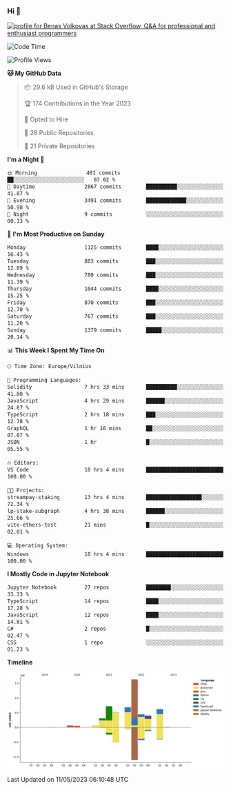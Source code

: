 ### Hi 👋
<a href="https://stackoverflow.com/users/14954249/benas-volkovas"><img src="https://stackoverflow.com/users/flair/14954249.png?theme=dark" width="208" height="58" alt="profile for Benas Volkovas at Stack Overflow, Q&amp;A for professional and enthusiast programmers" title="profile for Benas Volkovas at Stack Overflow, Q&amp;A for professional and enthusiast programmers"></a>

<!--START_SECTION:waka-->
![Code Time](http://img.shields.io/badge/Code%20Time-1%2C443%20hrs%2023%20mins-blue)

![Profile Views](http://img.shields.io/badge/Profile%20Views-0-blue)

**🐱 My GitHub Data** 

> 📦 29.6 kB Used in GitHub's Storage 
 > 
> 🏆 174 Contributions in the Year 2023
 > 
> 💼 Opted to Hire
 > 
> 📜 28 Public Repositories 
 > 
> 🔑 21 Private Repositories 
 > 
**I'm a Night 🦉** 

```text
🌞 Morning                481 commits         ██░░░░░░░░░░░░░░░░░░░░░░░   07.02 % 
🌆 Daytime                2867 commits        ██████████░░░░░░░░░░░░░░░   41.87 % 
🌃 Evening                3491 commits        █████████████░░░░░░░░░░░░   50.98 % 
🌙 Night                  9 commits           ░░░░░░░░░░░░░░░░░░░░░░░░░   00.13 % 
```
📅 **I'm Most Productive on Sunday** 

```text
Monday                   1125 commits        ████░░░░░░░░░░░░░░░░░░░░░   16.43 % 
Tuesday                  883 commits         ███░░░░░░░░░░░░░░░░░░░░░░   12.89 % 
Wednesday                780 commits         ███░░░░░░░░░░░░░░░░░░░░░░   11.39 % 
Thursday                 1044 commits        ████░░░░░░░░░░░░░░░░░░░░░   15.25 % 
Friday                   870 commits         ███░░░░░░░░░░░░░░░░░░░░░░   12.70 % 
Saturday                 767 commits         ███░░░░░░░░░░░░░░░░░░░░░░   11.20 % 
Sunday                   1379 commits        █████░░░░░░░░░░░░░░░░░░░░   20.14 % 
```


📊 **This Week I Spent My Time On** 

```text
🕑︎ Time Zone: Europe/Vilnius

💬 Programming Languages: 
Solidity                 7 hrs 33 mins       ██████████░░░░░░░░░░░░░░░   41.80 % 
JavaScript               4 hrs 29 mins       ██████░░░░░░░░░░░░░░░░░░░   24.87 % 
TypeScript               2 hrs 18 mins       ███░░░░░░░░░░░░░░░░░░░░░░   12.78 % 
GraphQL                  1 hr 16 mins        ██░░░░░░░░░░░░░░░░░░░░░░░   07.07 % 
JSON                     1 hr                █░░░░░░░░░░░░░░░░░░░░░░░░   05.55 % 

🔥 Editors: 
VS Code                  18 hrs 4 mins       █████████████████████████   100.00 % 

🐱‍💻 Projects: 
streampay-staking        13 hrs 4 mins       ██████████████████░░░░░░░   72.34 % 
lp-stake-subgraph        4 hrs 38 mins       ██████░░░░░░░░░░░░░░░░░░░   25.66 % 
vite-ethers-test         21 mins             █░░░░░░░░░░░░░░░░░░░░░░░░   02.01 % 

💻 Operating System: 
Windows                  18 hrs 4 mins       █████████████████████████   100.00 % 
```

**I Mostly Code in Jupyter Notebook** 

```text
Jupyter Notebook         27 repos            ████████░░░░░░░░░░░░░░░░░   33.33 % 
TypeScript               14 repos            ████░░░░░░░░░░░░░░░░░░░░░   17.28 % 
JavaScript               12 repos            ████░░░░░░░░░░░░░░░░░░░░░   14.81 % 
C#                       2 repos             █░░░░░░░░░░░░░░░░░░░░░░░░   02.47 % 
CSS                      1 repo              ░░░░░░░░░░░░░░░░░░░░░░░░░   01.23 % 
```



**Timeline**

![Lines of Code chart](https://raw.githubusercontent.com/BenasVolkovas/BenasVolkovas/main/assets/bar_graph.png)


 Last Updated on 11/05/2023 06:10:48 UTC
<!--END_SECTION:waka-->
